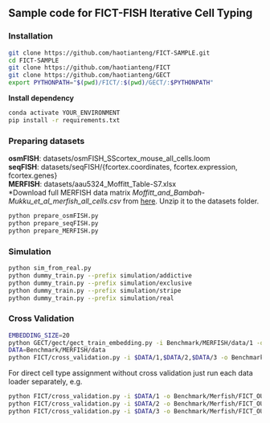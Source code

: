 ## Sample code for FICT-FISH Iterative Cell Typing

### Installation
```bash
git clone https://github.com/haotianteng/FICT-SAMPLE.git
cd FICT-SAMPLE
git clone https://github.com/haotianteng/FICT
git clone https://github.com/haotianteng/GECT
export PYTHONPATH="$(pwd)/FICT/:$(pwd)/GECT/:$PYTHONPATH"
```
**Install dependency**
```bash
conda activate YOUR_ENVIRONMENT
pip install -r requirements.txt
```

### Preparing datasets
**osmFISH**: datasets/osmFISH_SScortex_mouse_all_cells.loom  
**seqFISH**: datasets/seqFISH/{fcortex.coordinates, fcortex.expression, fcortex.genes}  
**MERFISH**: datasets/aau5324_Moffitt_Table-S7.xlsx  
*Download full MERFISH data matrix *Moffitt_and_Bambah-Mukku_et_al_merfish_all_cells.csv* from [here](https://datadryad.org/stash/dataset/doi:10.5061/dryad.8t8s248).
Unzip it to the datasets folder.

```bash
python prepare_osmFISH.py
python prepare_seqFISH.py
python prepare_MERFISH.py
```

### Simulation
```bash
python sim_from_real.py
python dummy_train.py --prefix simulation/addictive
python dummy_train.py --prefix simulation/exclusive
python dummy_train.py --prefix simulation/stripe
python dummy_train.py --prefix simulation/real
```

### Cross Validation
```bash
EMBEDDING_SIZE=20
python GECT/gect/gect_train_embedding.py -i Benchmark/MERFISH/data/1 -o Benchmark/MERFISH/ -m embedding --embedding-size $EMBEDDING_SIZE -b 200 --epoches 10 -t 4e-3
DATA=Benchmark/MERFISH/data
python FICT/cross_validation.py -i $DATA/1,$DATA/2,$DATA/3 -o Benchmark/MERFISH/FICT_CV/ --renew_round 40 --n_class 7 -d $EMBEDDING_SIZE --spatio_factor 0.1 --mode multi --reduced_method Embedding --embedding_file Benchmark/MERFISH/embedding 
```
For direct cell type assignment without cross validation just run each data loader separately, e.g.  
```bash
python FICT/cross_validation.py -i $DATA/1 -o Benchmark/Merfish/FICT_OUT1/ --renew_round 40 --n_class 7 -d 20 --spatio_factor 0.1 --mode multi --reduced_method Embedding --embedding_file Benchmark/MERFISH/embedding 
python FICT/cross_validation.py -i $DATA/2 -o Benchmark/Merfish/FICT_OUT2/ --renew_round 40 --n_class 7 -d 20 --spatio_factor 0.1 --mode multi --reduced_method Embedding --embedding_file Benchmark/MERFISH/embedding 
python FICT/cross_validation.py -i $DATA/3 -o Benchmark/Merfish/FICT_OUT3/ --renew_round 40 --n_class 7 -d 20 --spatio_factor 0.1 --mode multi --reduced_method Embedding --embedding_file Benchmark/MERFISH/embedding 

```


